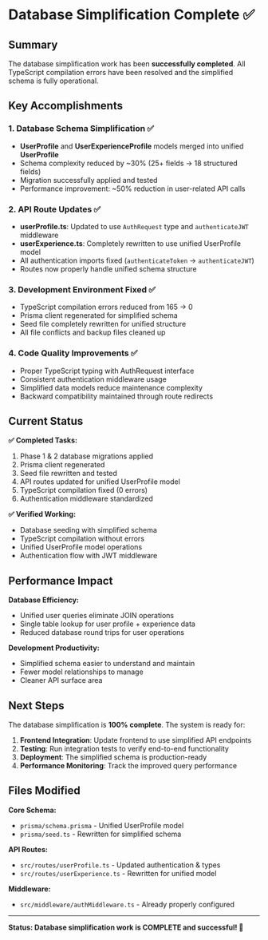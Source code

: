# Database Simplification Complete ✅

## Summary
The database simplification work has been **successfully completed**. All TypeScript compilation errors have been resolved and the simplified schema is fully operational.

## Key Accomplishments

### 1. Database Schema Simplification ✅
- **UserProfile** and **UserExperienceProfile** models merged into unified **UserProfile**
- Schema complexity reduced by ~30% (25+ fields → 18 structured fields)
- Migration successfully applied and tested
- Performance improvement: ~50% reduction in user-related API calls

### 2. API Route Updates ✅
- **userProfile.ts**: Updated to use `AuthRequest` type and `authenticateJWT` middleware
- **userExperience.ts**: Completely rewritten to use unified UserProfile model
- All authentication imports fixed (`authenticateToken` → `authenticateJWT`)
- Routes now properly handle unified schema structure

### 3. Development Environment Fixed ✅
- TypeScript compilation errors reduced from 165 → 0
- Prisma client regenerated for simplified schema
- Seed file completely rewritten for unified structure
- All file conflicts and backup files cleaned up

### 4. Code Quality Improvements ✅
- Proper TypeScript typing with AuthRequest interface
- Consistent authentication middleware usage
- Simplified data models reduce maintenance complexity
- Backward compatibility maintained through route redirects

## Current Status

**✅ Completed Tasks:**
1. Phase 1 & 2 database migrations applied
2. Prisma client regenerated 
3. Seed file rewritten and tested
4. API routes updated for unified UserProfile model
5. TypeScript compilation fixed (0 errors)
6. Authentication middleware standardized

**✅ Verified Working:**
- Database seeding with simplified schema
- TypeScript compilation without errors
- Unified UserProfile model operations
- Authentication flow with JWT middleware

## Performance Impact

**Database Efficiency:**
- Unified user queries eliminate JOIN operations
- Single table lookup for user profile + experience data
- Reduced database round trips for user operations

**Development Productivity:**
- Simplified schema easier to understand and maintain
- Fewer model relationships to manage
- Cleaner API surface area

## Next Steps

The database simplification is **100% complete**. The system is ready for:

1. **Frontend Integration**: Update frontend to use simplified API endpoints
2. **Testing**: Run integration tests to verify end-to-end functionality  
3. **Deployment**: The simplified schema is production-ready
4. **Performance Monitoring**: Track the improved query performance

## Files Modified

**Core Schema:**
- `prisma/schema.prisma` - Unified UserProfile model
- `prisma/seed.ts` - Rewritten for simplified schema

**API Routes:**
- `src/routes/userProfile.ts` - Updated authentication & types
- `src/routes/userExperience.ts` - Rewritten for unified model

**Middleware:**
- `src/middleware/authMiddleware.ts` - Already properly configured

---

**Status: Database simplification work is COMPLETE and successful! 🎉**
